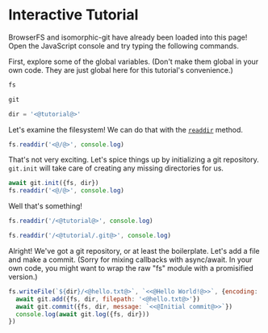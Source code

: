 # Interactive Tutorial

BrowserFS and isomorphic-git have already been loaded into this page! Open the JavaScript console and try typing the following commands.

First, explore some of the global variables. (Don't make them global in your own code. They are just global here for this tutorial's convenience.)

```js
fs
```

```js
git
```

```js
dir = '<@tutorial@>'
```

Let's examine the filesystem! We can do that with the [`readdir`](https://nodejs.org/api/fs.html#fs_fs_readdir_path_options_callback) method.

```js
fs.readdir('<@/@>', console.log)
```

That's not very exciting. Let's spice things up by initializing a git repository. `git.init` will take care of creating any missing directories for us.

```js
await git.init({fs, dir})
fs.readdir('<@/@>', console.log)
```

Well that's something!

```js
fs.readdir('/<@tutorial@>', console.log)

fs.readdir('/<@tutorial/.git@>', console.log)
```

Alright! We've got a git repository, or at least the boilerplate. Let's add a file and make a commit.
(Sorry for mixing callbacks with async/await. In your own code, you might want to wrap the raw "fs" module with a promisified version.)

```js
fs.writeFile(`${dir}/<@hello.txt@>`, `<<@Hello World!@>>`, {encoding: 'utf8'}, async () => {
  await git.add({fs, dir, filepath: '<@hello.txt@>'})
  await git.commit({fs, dir, message: `<<@Initial commit@>>`})
  console.log(await git.log({fs, dir}))
})
```
